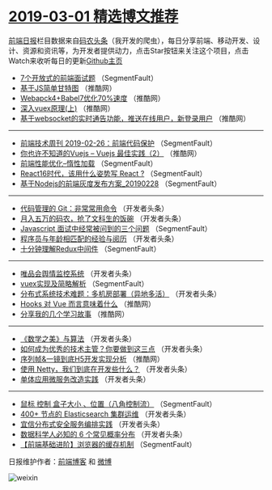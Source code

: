 # [2019-03-01 精选博文推荐](http://hao.caibaojian.com/date/2019/03/01)

[前端日报](http://caibaojian.com/c/news)栏目数据来自[码农头条](http://hao.caibaojian.com/)（我开发的爬虫），每日分享前端、移动开发、设计、资源和资讯等，为开发者提供动力，点击Star按钮来关注这个项目，点击Watch来收听每日的更新[Github主页](https://github.com/kujian/frontendDaily)
* [7个开放式的前端面试题](http://hao.caibaojian.com/102306.html) （SegmentFault）
* [基于JS简单甘特图](http://hao.caibaojian.com/102378.html) （推酷网）
* [Webapck4+Babel7优化70%速度](http://hao.caibaojian.com/102386.html) （推酷网）
* [深入vuex原理(上)](http://hao.caibaojian.com/102377.html) （推酷网）
* [基于websocket的实时通告功能，推送在线用户，新登录用户](http://hao.caibaojian.com/102385.html) （推酷网）

***
* [前端技术周刊 2019-02-26：前端代码保护](http://hao.caibaojian.com/102314.html) （SegmentFault）
* [你也许不知道的Vuejs &#8211; Vuejs 最佳实践（2）](http://hao.caibaojian.com/102379.html) （推酷网）
* [前端性能优化&#8211;惰性加载](http://hao.caibaojian.com/102315.html) （SegmentFault）
* [React16时代，该用什么姿势写 React ?](http://hao.caibaojian.com/102316.html) （SegmentFault）
* [基于Nodejs的前端灰度发布方案_20190228](http://hao.caibaojian.com/102308.html) （SegmentFault）

***
* [代码管理的 Git：非常常用命令](http://hao.caibaojian.com/102344.html) （开发者头条）
* [月入五万的码农，抢了文科生的饭碗](http://hao.caibaojian.com/102331.html) （开发者头条）
* [Javascript 面试中经常被问到的三个问题](http://hao.caibaojian.com/102301.html) （SegmentFault）
* [程序员与年龄相匹配的经验与阅历](http://hao.caibaojian.com/102325.html) （开发者头条）
* [十分钟理解Redux中间件](http://hao.caibaojian.com/102304.html) （SegmentFault）

***
* [唯品会舆情监控系统](http://hao.caibaojian.com/102326.html) （开发者头条）
* [vuex实现及简略解析](http://hao.caibaojian.com/102305.html) （SegmentFault）
* [分布式系统技术难题：多机房部署（异地多活）](http://hao.caibaojian.com/102327.html) （开发者头条）
* [Hooks 对 Vue 而言意味着什么](http://hao.caibaojian.com/102380.html) （推酷网）
* [分享我的几个学习故事](http://hao.caibaojian.com/102381.html) （推酷网）

***
* [《数学之美》与算法](http://hao.caibaojian.com/102342.html) （开发者头条）
* [如何成为优秀的技术主管？你要做到这三点](http://hao.caibaojian.com/102343.html) （开发者头条）
* [序列帧&amp;一镜到底H5开发实现分析](http://hao.caibaojian.com/102387.html) （推酷网）
* [使用 Netty，我们到底在开发些什么？](http://hao.caibaojian.com/102333.html) （开发者头条）
* [单体应用微服务改造实践](http://hao.caibaojian.com/102347.html) （开发者头条）

***
* [鼠标 控制 盒子大小 、位置（八角控制流）](http://hao.caibaojian.com/102312.html) （SegmentFault）
* [400+ 节点的 Elasticsearch 集群运维](http://hao.caibaojian.com/102323.html) （开发者头条）
* [宜信分布式安全服务编排实践](http://hao.caibaojian.com/102365.html) （开发者头条）
* [数据科学人必知的 6 个常见概率分布](http://hao.caibaojian.com/102334.html) （开发者头条）
* [【前端基础进阶】浏览器的缓存机制](http://hao.caibaojian.com/102302.html) （SegmentFault）

日报维护作者：[前端博客](http://caibaojian.com/) 和 [微博](http://caibaojian.com/go/weibo)

![weixin](https://user-images.githubusercontent.com/3055447/38468989-651132ac-3b80-11e8-8e6b-15122322a9d7.png)